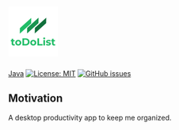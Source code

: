 # <img src="data/todolist_logo.png" alt="todolist_logo" width=100 height=100>

[Java](https://img.shields.io/github/languages/top/sng06/TodoList) [![License: MIT](https://img.shields.io/badge/License-MIT-blue.svg)](https://opensource.org/licenses/MIT) [![GitHub issues](https://img.shields.io/github/issues/Naereen/StrapDown.js.svg)](https://github.com/sng06/TodoList/issues/)

## Motivation

A desktop productivity app to keep me organized.

